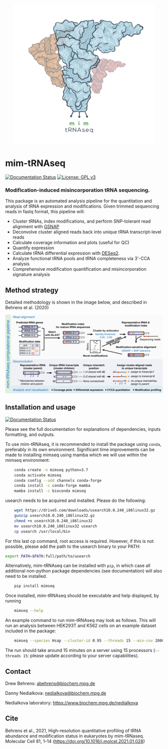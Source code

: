 <p align="center">
	<img src="docs/img/globular_multi.png" width="450" height="450">
</p>

# mim-tRNAseq
[![Documentation Status](https://readthedocs.org/projects/mim-trnaseq/badge/?version=latest)](https://mim-trnaseq.readthedocs.io/en/latest/?badge=latest)
[![License: GPL v3](https://img.shields.io/badge/License-GPLv3-blue.svg)](https://www.gnu.org/licenses/gpl-3.0)
### Modification-induced misincorporation tRNA sequencing.

This package is an automated analysis pipeline for the quantitation and analysis of tRNA expression and modifications. Given trimmed sequencing reads in fastq format, this pipeline will:
* Cluster tRNAs, index modifications, and perform SNP-tolerant read alignment with [GSNAP](http://research-pub.gene.com/gmap/)
* Deconvolve cluster aligned reads back into unique tRNA transcript-level reads
* Calculate coverage information and plots (useful for QC)
* Quantify expression
* Calculate tRNA differential expression with [DESeq2](https://bioconductor.org/packages/release/bioc/html/DESeq2.html).
* Analyze functional tRNA pools and tRNA completeness via 3'-CCA analysis
* Comprehensive modification quantification and misincorporation signature analysis

## Method strategy

Detailed methodology is shown in the image below, and described in Behrens et al. (2020)

![methods](/docs/img/method.png)

 
## Installation and usage

[![Documentation Status](https://readthedocs.org/projects/mim-trnaseq/badge/?version=latest)](https://mim-trnaseq.readthedocs.io/en/latest/?badge=latest)

Please see the full documentation for explanations of dependencies, inputs formatting, and outputs.

To use mim-tRNAseq, it is recommended to install the package using `conda`, preferably in its own environment. Significant time improvements can be made to installing mimseq using mamba which we will use within the mimseq environment:
```bash
	conda create -n mimseq python=3.7
	conda activate mimseq
	conda config --add channels conda-forge
	conda install -c conda-forge mamba
	mamba install -c bioconda mimseq
```

usearch needs to be acquired and installed. Please do the following:
```bash
	wget https://drive5.com/downloads/usearch10.0.240_i86linux32.gz
	gunzip usearch10.0.240_i86linux32.gz
	chmod +x usearch10.0.240_i86linux32
	mv usearch10.0.240_i86linux32 usearch
	cp usearch /usr/local/bin
```
For this last cp command, root access is required. However, if this is not possible, please add the path to the usearch binary to your PATH:
```bash
export PATH=$PATH:full/path/to/usearch
```

Alternatively, mim-tRNAseq can be installed with `pip`, in which case all additional non-python package dependencies (see documentation) will also need to be installed.
```bash
	pip install mimseq
```

Once installed, mim-tRNAseq should be executable and help displayed, by running
```bash
	mimseq --help
```
An example command to run mim-tRNAseq may look as follows. This will run an analysis between HEK293T and K562 cells on an example dataset included in the package:
```bash
	mimseq --species Hsap --cluster-id 0.95 --threads 15 --min-cov 2000 --max-mismatches 0.1 --control-condition HEK293T -n hg38_test --out-dir hg38_HEK239vsK562 --max-multi 4 --remap --remap-mismatches 0.075 sampleData_HEKvsK562.txt
```
The run should take around 15 minutes on a server using 15 processors (`--threads 15`: please update according to your server capabilities).

## Contact

Drew Behrens: abehrens@biochem.mpg.de

Danny Nedialkova: nedialkova@biochem.mpg.de

Nedialkova laboratory: https://www.biochem.mpg.de/nedialkova


## Cite

Behrens et al., 2021, High-resolution quantitative profiling of tRNA abundance and modification status in eukaryotes by mim-tRNaseq. Molecular Cell 81, 1–14 (https://doi.org/10.1016/j.molcel.2021.01.028)
